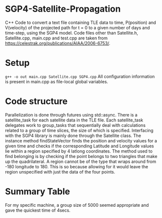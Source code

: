 # SGP4-Satellite-Propagation
C++ Code to convert a text file containing TLE data to time, P(position) and V(velocity) of the projected path for t = 0 to a given number of days and time-step, using the SGP4 model.
Code files other than Satellite.h, Satellite.cpp, main.cpp and test.cpp are taken from https://celestrak.org/publications/AIAA/2006-6753/.
# Setup
`
g++ -o out main.cpp Satellite.cpp SGP4.cpp
`
All configuration information is present in main.cpp as file-local global variables.
# Code structure
Parallelization is done through futures using std::async. There is a satellite_task for each satellite data in the TLE file. Each satellite_task delegates work to group_tasks that sequentially deal with calculations related to a group of time slices, the size of which is specified.
Interfacing with the SGP4 library is mainly done through the Satellite class. The instance method findStateVector finds the position and velocity values for a given time and checks if the corresponding Latitude and Longitude values lie within a region specified by 4 latlong coordinates. The method used to find belonging is by checking if the point belongs to two triangles that make up the quadrilateral. A region cannot be of the type that wraps around from -180 longitude to 180. This is so because allowing for it would leave the region unspecified with just the data of the four points.
# Summary Table
For my specific machine, a group size of 5000 seemed appropriate and gave the quickest time of 4secs.

